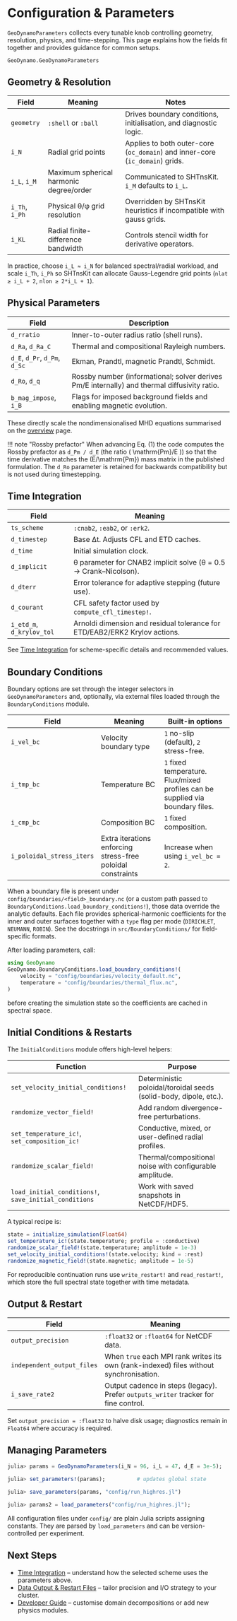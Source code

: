 # Configuration & Parameters

`GeoDynamoParameters` collects every tunable knob controlling geometry, resolution, physics, and time-stepping. This page explains how the fields fit together and provides guidance for common setups.

```@docs
GeoDynamo.GeoDynamoParameters
```

## Geometry & Resolution

| Field | Meaning | Notes |
| --- | --- | --- |
| `geometry` | `:shell` or `:ball` | Drives boundary conditions, initialisation, and diagnostic logic. |
| `i_N` | Radial grid points | Applies to both outer-core (`oc_domain`) and inner-core (`ic_domain`) grids. |
| `i_L`, `i_M` | Maximum spherical harmonic degree/order | Communicated to SHTnsKit. `i_M` defaults to `i_L`. |
| `i_Th`, `i_Ph` | Physical θ/φ grid resolution | Overridden by SHTnsKit heuristics if incompatible with gauss grids. |
| `i_KL` | Radial finite-difference bandwidth | Controls stencil width for derivative operators. |

In practice, choose `i_L ≈ i_N` for balanced spectral/radial workload, and scale `i_Th`, `i_Ph` so SHTnsKit can allocate Gauss–Legendre grid points (`nlat ≥ i_L + 2`, `nlon ≥ 2*i_L + 1`).

## Physical Parameters

| Field | Description |
| --- | --- |
| `d_rratio` | Inner-to-outer radius ratio (shell runs). |
| `d_Ra`, `d_Ra_C` | Thermal and compositional Rayleigh numbers. |
| `d_E`, `d_Pr`, `d_Pm`, `d_Sc` | Ekman, Prandtl, magnetic Prandtl, Schmidt. |
| `d_Ro`, `d_q` | Rossby number (informational; solver derives Pm/E internally) and thermal diffusivity ratio. |
| `b_mag_impose`, `i_B` | Flags for imposed background fields and enabling magnetic evolution. |

These directly scale the nondimensionalised MHD equations summarised on the [overview](index.md) page.

!!! note "Rossby prefactor"
    When advancing Eq. (1) the code computes the Rossby prefactor as `d_Pm / d_E` (the ratio \( \mathrm{Pm}/E \)) so that the time derivative matches the \(E/\mathrm{Pm}\) mass matrix in the published formulation. The `d_Ro` parameter is retained for backwards compatibility but is not used during timestepping.

## Time Integration

| Field | Meaning |
| --- | --- |
| `ts_scheme` | `:cnab2`, `:eab2`, or `:erk2`. |
| `d_timestep` | Base Δt. Adjusts CFL and ETD caches. |
| `d_time` | Initial simulation clock. |
| `d_implicit` | θ parameter for CNAB2 implicit solve (θ = 0.5 → Crank–Nicolson). |
| `d_dterr` | Error tolerance for adaptive stepping (future use). |
| `d_courant` | CFL safety factor used by `compute_cfl_timestep!`. |
| `i_etd_m`, `d_krylov_tol` | Arnoldi dimension and residual tolerance for ETD/EAB2/ERK2 Krylov actions. |

See [Time Integration](timestepping.md) for scheme-specific details and recommended values.

## Boundary Conditions

Boundary options are set through the integer selectors in `GeoDynamoParameters` and, optionally, via external files loaded through the `BoundaryConditions` module.

| Field | Meaning | Built-in options |
| --- | --- | --- |
| `i_vel_bc` | Velocity boundary type | `1` no-slip (default), `2` stress-free. |
| `i_tmp_bc` | Temperature BC | `1` fixed temperature. Flux/mixed profiles can be supplied via boundary files. |
| `i_cmp_bc` | Composition BC | `1` fixed composition. |
| `i_poloidal_stress_iters` | Extra iterations enforcing stress-free poloidal constraints | Increase when using `i_vel_bc = 2`. |

When a boundary file is present under `config/boundaries/<field>_boundary.nc` (or a custom path passed to `BoundaryConditions.load_boundary_conditions!`), those data override the analytic defaults. Each file provides spherical-harmonic coefficients for the inner and outer surfaces together with a `type` flag per mode (`DIRICHLET`, `NEUMANN`, `ROBIN`). See the docstrings in `src/BoundaryConditions/` for field-specific formats.

After loading parameters, call:

```julia
using GeoDynamo
GeoDynamo.BoundaryConditions.load_boundary_conditions!(
    velocity = "config/boundaries/velocity_default.nc",
    temperature = "config/boundaries/thermal_flux.nc",
)
```

before creating the simulation state so the coefficients are cached in spectral space.

## Initial Conditions & Restarts

The `InitialConditions` module offers high-level helpers:

| Function | Purpose |
| --- | --- |
| `set_velocity_initial_conditions!` | Deterministic poloidal/toroidal seeds (solid-body, dipole, etc.). |
| `randomize_vector_field!` | Add random divergence-free perturbations. |
| `set_temperature_ic!`, `set_composition_ic!` | Conductive, mixed, or user-defined radial profiles. |
| `randomize_scalar_field!` | Thermal/compositional noise with configurable amplitude. |
| `load_initial_conditions!`, `save_initial_conditions` | Work with saved snapshots in NetCDF/HDF5. |

A typical recipe is:

```julia
state = initialize_simulation(Float64)
set_temperature_ic!(state.temperature; profile = :conductive)
randomize_scalar_field!(state.temperature; amplitude = 1e-3)
set_velocity_initial_conditions!(state.velocity; kind = :rest)
randomize_magnetic_field!(state.magnetic; amplitude = 1e-5)
```

For reproducible continuation runs use `write_restart!` and `read_restart!`, which store the full spectral state together with time metadata.

## Output & Restart

| Field | Meaning |
| --- | --- |
| `output_precision` | `:float32` or `:float64` for NetCDF data. |
| `independent_output_files` | When `true` each MPI rank writes its own (rank-indexed) files without synchronisation. |
| `i_save_rate2` | Output cadence in steps (legacy). Prefer `outputs_writer` tracker for fine control. |

Set `output_precision = :float32` to halve disk usage; diagnostics remain in `Float64` where accuracy is required.

## Managing Parameters

```julia
julia> params = GeoDynamoParameters(i_N = 96, i_L = 47, d_E = 3e-5);

julia> set_parameters!(params);          # updates global state

julia> save_parameters(params, "config/run_highres.jl")

julia> params2 = load_parameters("config/run_highres.jl");
```

All configuration files under `config/` are plain Julia scripts assigning constants. They are parsed by `load_parameters` and can be version-controlled per experiment.

## Next Steps

- [Time Integration](timestepping.md) – understand how the selected scheme uses the parameters above.
- [Data Output & Restart Files](io.md) – tailor precision and I/O strategy to your cluster. 
- [Developer Guide](developer.md) – customise domain decompositions or add new physics modules.
